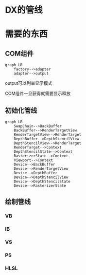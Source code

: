 # DX的管线

# 需要的东西

## COM组件

```mermaid
graph LR
    factory-->adapter
    adapter-->output
```

output可以列举显示模式

COM组件一旦获得就需要显示释放

## 初始化管线

```mermaid
graph LR
    SwapChain-->BackBuffer
    BackBuffer-->RenderTargetView
    RenderTargetView-->RenderTarget
    DepthBuffer-->DepthStencilView
    DepthStencilView-->RenderTarget
    RenderTarget-->Context
    DepthStencilState-->Context
    RasterizerState-->Context
    Viewport-->Context
    Device-->BackBuffer
    Device-->RenderTargetView
    Device-->DepthBuffer
    Device-->DepthStencilView
    Device-->DepthStencilState
    Device-->RasterizerState
```

## 绘制管线

### VB

### IB

### VS

### PS

### HLSL
